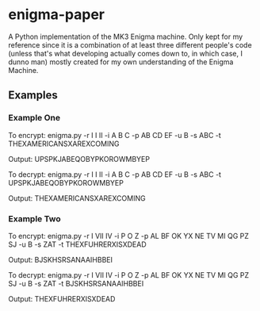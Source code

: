 # enigma-paper
A Python implementation of the MK3 Enigma machine. Only kept for my reference since it is a combination of at least three different people's code (unless that's what developing actually comes down to, in which case, I dunno man) mostly created for my own understanding of the Enigma Machine.


## Examples
### Example One
  To encrypt: enigma.py -r I I II -i A B C -p AB CD EF -u B  -s ABC -t THEXAMERICANSXAREXCOMING
  
  Output: UPSPKJABEQOBYPKOROWMBYEP

  To decrypt: enigma.py -r I I II -i A B C -p AB CD EF -u B  -s ABC -t UPSPKJABEQOBYPKOROWMBYEP
  
  Output: THEXAMERICANSXAREXCOMING

### Example Two
  To encrypt: enigma.py -r I VII IV -i P O Z -p AL BF OK YX NE TV MI QG PZ SJ -u B -s ZAT -t THEXFUHRERXISXDEAD
  
  Output: BJSKHSRSANAAIHBBEI

  To decrypt: enigma.py -r I VII IV -i P O Z -p AL BF OK YX NE TV MI QG PZ SJ -u B -s ZAT -t BJSKHSRSANAAIHBBEI
  
  Output: THEXFUHRERXISXDEAD
